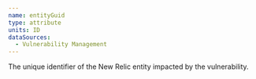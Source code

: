 ```yaml
---
name: entityGuid
type: attribute
units: ID
dataSources:
  - Vulnerability Management
---
```


The unique identifier of the New Relic entity impacted by the vulnerability.
